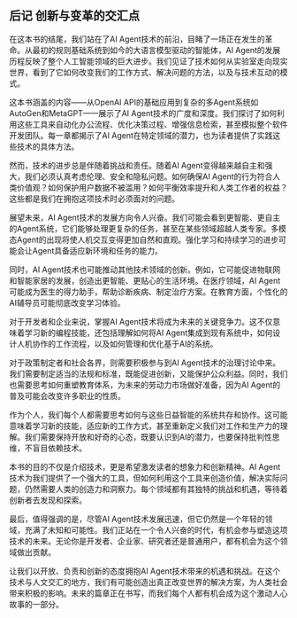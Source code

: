 
## 后记 创新与变革的交汇点

在这本书的结尾，我们站在了AI Agent技术的前沿，目睹了一场正在发生的革命。从最初的规则基础系统到如今的大语言模型驱动的智能体，AI Agent的发展历程反映了整个人工智能领域的巨大进步。我们见证了技术如何从实验室走向现实世界，看到了它如何改变我们的工作方式、解决问题的方法，以及与技术互动的模式。

这本书涵盖的内容——从OpenAI API的基础应用到复杂的多Agent系统如AutoGen和MetaGPT——展示了AI Agent技术的广度和深度。我们探讨了如何利用这些工具来自动化办公流程、优化决策过程、增强信息检索，甚至模拟整个软件开发团队。每一章都揭示了AI Agent在特定领域的潜力，也为读者提供了实践这些技术的具体方法。

然而，技术的进步总是伴随着挑战和责任。随着AI Agent变得越来越自主和强大，我们必须认真考虑伦理、安全和隐私问题。如何确保AI Agent的行为符合人类价值观？如何保护用户数据不被滥用？如何平衡效率提升和人类工作者的权益？这些都是我们在拥抱这项技术时必须面对的问题。

展望未来，AI Agent技术的发展方向令人兴奋。我们可能会看到更智能、更自主的Agent系统，它们能够处理更复杂的任务，甚至在某些领域超越人类专家。多模态Agent的出现将使人机交互变得更加自然和直观。强化学习和持续学习的进步可能会让Agent具备适应新环境和任务的能力。

同时，AI Agent技术也可能推动其他技术领域的创新。例如，它可能促进物联网和智能家居的发展，创造出更智能、更贴心的生活环境。在医疗领域，AI Agent可能成为医生的得力助手，帮助诊断疾病、制定治疗方案。在教育方面，个性化的AI辅导员可能彻底改变学习体验。

对于开发者和企业来说，掌握AI Agent技术将成为未来的关键竞争力。这不仅意味着学习新的编程技能，还包括理解如何将AI Agent集成到现有系统中，如何设计人机协作的工作流程，以及如何管理和优化基于AI的系统。

对于政策制定者和社会各界，则需要积极参与到AI Agent技术的治理讨论中来。我们需要制定适当的法规和标准，既能促进创新，又能保护公众利益。同时，我们也需要思考如何重塑教育体系，为未来的劳动力市场做好准备，因为AI Agent的普及可能会改变许多职业的性质。

作为个人，我们每个人都需要思考如何与这些日益智能的系统共存和协作。这可能意味着学习新的技能，适应新的工作方式，甚至重新定义我们对工作和生产力的理解。我们需要保持开放和好奇的心态，既要认识到AI的潜力，也要保持批判性思维，不盲目依赖技术。

本书的目的不仅是介绍技术，更是希望激发读者的想象力和创新精神。AI Agent技术为我们提供了一个强大的工具，但如何利用这个工具来创造价值，解决实际问题，仍然需要人类的创造力和洞察力。每个领域都有其独特的挑战和机遇，等待着创新者去发现和探索。

最后，值得强调的是，尽管AI Agent技术发展迅速，但它仍然是一个年轻的领域，充满了未知和可能性。我们正站在一个令人兴奋的时代，有机会参与塑造这项技术的未来。无论你是开发者、企业家、研究者还是普通用户，都有机会为这个领域做出贡献。

让我们以开放、负责和创新的态度拥抱AI Agent技术带来的机遇和挑战。在这个技术与人文交汇的地方，我们有可能创造出真正改变世界的解决方案，为人类社会带来积极的影响。未来的篇章正在书写，而我们每个人都有机会成为这个激动人心故事的一部分。
